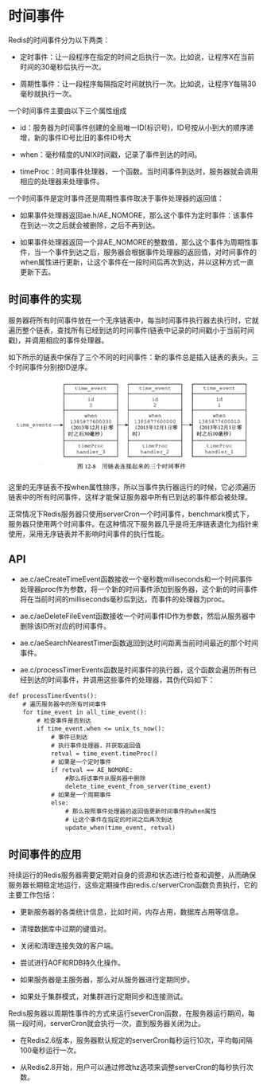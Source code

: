 # 时间事件

Redis的时间事件分为以下两类：

- 定时事件：让一段程序在指定的时间之后执行一次。比如说，让程序X在当前时间的30毫秒后执行一次。

- 周期性事件：让一段程序每隔指定时间就执行一次。比如说，让程序Y每隔30毫秒就执行一次。

一个时间事件主要由以下三个属性组成

- id：服务器为时间事件创建的全局唯一ID(标识号)，ID号按从小到大的顺序递增，新的事件ID号比旧的事件ID号大

- when：毫秒精度的UNIX时间戳，记录了事件到达的时间。

- timeProc：时间事件处理器，一个函数。当时间事件到达时，服务器就会调用相应的处理器来处理事件。

一个时间事件是定时事件还是周期性事件取决于事件处理器的返回值：

- 如果事件处理器返回ae.h/AE_NOMORE，那么这个事件为定时事件：该事件在到达一次之后就会被删除，之后不再到达。

- 如果事件处理器返回一个非AE_NOMORE的整数值，那么这个事件为周期性事件，当一个事件到达之后，服务器会根据事件处理器的返回值，对时间事件的when属性进行更新，让这个事件在一段时间后再次到达，并以这种方式一直更新下去。

## 时间事件的实现

服务器将所有时间事件放在一个无序链表中，每当时间事件执行器去执行时，它就遍历整个链表，查找所有已经到达的时间事件(链表中记录的时间戳小于当前时间戳)，并调用相应的事件处理器。

如下所示的链表中保存了三个不同的时间事件：新的事件总是插入链表的表头，三个时间事件分别按ID逆序。

![](../assets/38f970175cb064b69507f3c359265820_1.png)

这里的无序链表不按when属性排序，所以当事件执行器运行的时候，它必须遍历链表中的所有时间事件，这样才能保证服务器中所有已到达的事件都会被处理。

正常情况下Redis服务器只使用serverCron一个时间事件，benchmark模式下，服务器只使用两个时间事件。在这种情况下服务器几乎是将无序链表退化为指针来使用，采用无序链表并不影响时间事件的执行性能。

## API

- ae.c/aeCreateTimeEvent函数接收一个毫秒数milliseconds和一个时间事件处理器proc作为参数，将一个新的时间事件添加到服务器，这个新的时间事件将在当前时间的milliseconds毫秒后到达，而事件的处理器为proc。

- ae.c/aeDeleteFileEvent函数接收一个时间事件ID作为参数，然后从服务器中删除该ID所对应的时间事件。

- ae.c/aeSearchNearestTimer函数返回到达时间距离当前时间最近的那个时间事件。

- ae.c/processTimerEvents函数是时间事件的执行器，这个函数会遍历所有已经到达的时间事件，并调用这些事件的处理器，其伪代码如下：

```
def processTimerEvents():
    # 遍历服务器中的所有时间事件
    for time_event in all_time_event():
        # 检查事件是否到达
        if time_event.when <= unix_ts_now():
            # 事件已到达
            # 执行事件处理器，并获取返回值
            retval = time_event.timeProc()
            # 如果是一个定时事件
            if retval == AE_NOMORE:
                #那么将该事件从服务器中删除
                delete_time_event_from_server(time_event)
            # 如果是一个周期事件
            else:
                # 那么按照事件处理器的返回值更新时间事件的when属性
                # 让这个事件在指定的时间之后再次到达   
                update_when(time_event, retval)
```

## 时间事件的应用

持续运行的Redis服务器需要定期对自身的资源和状态进行检查和调整，从而确保服务器长期稳定地运行，这些定期操作由redis.c/serverCron函数负责执行，它的主要工作包括：

- 更新服务器的各类统计信息，比如时间，内存占用，数据库占用等信息。

- 清理数据库中过期的键值对。

- 关闭和清理连接失效的客户端。

- 尝试进行AOF和RDB持久化操作。

- 如果服务器是主服务器，那么对从服务器进行定期同步。

- 如果处于集群模式，对集群进行定期同步和连接测试。

Redis服务器以周期性事件的方式来运行severCron函数，在服务器运行期间，每隔一段时间，serverCron就会执行一次，直到服务器关闭为止。

- 在Redis2.6版本，服务器默认规定的serverCron每秒运行10次，平均每间隔100毫秒运行一次。

- 从Redis2.8开始，用户可以通过修改hz选项来调整serverCron的每秒执行次数。

